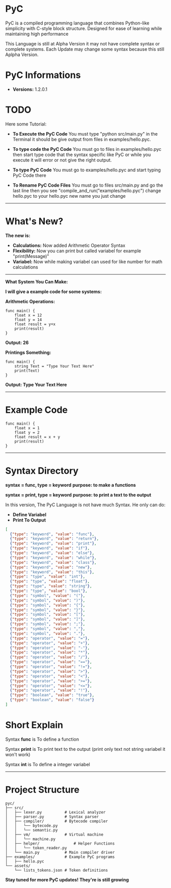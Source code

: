 # PyC
PyC is a compiled programming language that combines Python-like simplicity with C-style block structure. Designed for ease of learning while maintaining high performance

This Language is still at Alpha Version it may not have complete syntax or complete systems.
Each Update may change some syntax because this still Aplpha Version.

# PyC Informations

- **Versions:** 1.2.0.1

# TODO

Here some Tutorial:

- **To Execute the PyC Code** You must type "python src/main.py" in the Terminal it should be give output from files in examples/hello.pyc.

- **To type code the PyC Code** You must go to files in examples/hello.pyc then start type code that the syntax specific like PyC or while you execute it will error or not give the right output.

- **To type PyC Code** You must go to examples/hello.pyc and start typing PyC Code there

- **To Rename PyC Code Files** You must go to files src/main.py and go the last line then you see "compile_and_run("examples/hello.pyc") change hello.pyc to your hello.pyc new name you just change

---

# What's New?

**The new is:**

- **Calculations:** Now added Arithmetic Operator Syntax
- **Flexibility:** Now you can print but called variabel for example "print(Message)"
- **Variabel:** Now while making variabel can used for like number for math calculations

---

**What System You Can Make:**

**I will give a example code for some systems:**

**Arithmetic Operations:**
```pyc
func main() {
    float x = 12
    float y = 14
    float result = y+x
    print(result)
}
```
**Output: 26**

**Printings Something:**
```pyc
func main() {
    string Text = "Type Your Text Here"
    print(Text)
}
```
**Output: Type Your Text Here**

---

# Example Code

```pyc
func main() {
    float x = 1
    float y = 2
    float result = x + y
    print(result)
}
```

---

# Syntax Directory

**syntax = func, type = keyword**
**purpose: to make a functions**

**syntax = print, type = keyword**
**purpose: to print a text to the output**

In this version, The PyC Language is not have much Syntax.
He only can do:
- **Define Variabel**
- **Print To Output**

```json
[
  {"type": "keyword", "value": "func"},
  {"type": "keyword", "value": "return"},
  {"type": "keyword", "value": "print"},
  {"type": "keyword", "value": "if"},
  {"type": "keyword", "value": "else"},
  {"type": "keyword", "value": "while"},
  {"type": "keyword", "value": "class"},
  {"type": "keyword", "value": "new"},
  {"type": "keyword", "value": "this"},
  {"type": "type", "value": "int"},
  {"type": "type", "value": "float"},
  {"type": "type", "value": "string"},
  {"type": "type", "value": "bool"},
  {"type": "symbol", "value": "("},
  {"type": "symbol", "value": ")"},
  {"type": "symbol", "value": "{"},
  {"type": "symbol", "value": "}"},
  {"type": "symbol", "value": "["},
  {"type": "symbol", "value": "]"},
  {"type": "symbol", "value": ";"},
  {"type": "symbol", "value": ","},
  {"type": "symbol", "value": "."},
  {"type": "operator", "value": "="},
  {"type": "operator", "value": "+"},
  {"type": "operator", "value": "-"},
  {"type": "operator", "value": "*"},
  {"type": "operator", "value": "/"},
  {"type": "operator", "value": "=="},
  {"type": "operator", "value": "!="},
  {"type": "operator", "value": ">"},
  {"type": "operator", "value": "<"},
  {"type": "operator", "value": ">="},
  {"type": "operator", "value": "<="},
  {"type": "operator", "value": "!"},
  {"type": "boolean", "value": "true"},
  {"type": "boolean", "value": "false"}
]
```

# Short Explain

Syntax **func** is To define a function

Syntax **print** is To print text to the output (print only text not string variabel it won't work)

Syntax **int** is To define a integer variabel

---

# Project Structure

```text
pyc/
├── src/
│   ├── lexer.py          # Lexical analyzer
│   ├── parser.py         # Syntax parser
│   ├── compiler/         # Bytecode compiler
│   │   └── bytecode.py
│   │   └── semantic.py
│   ├── vm/               # Virtual machine
│   │   └── machine.py
│   ├── helper/               # Helper Functions
│   │   └── token_reader.py
│   └── main.py           # Main compiler driver
├── examples/             # Example PyC programs
│   ├── hello.pyc
└── assets/
    └── lists_tokens.json # Token definitions
```

**Stay tuned for more PyC updates! They're is still growing**
